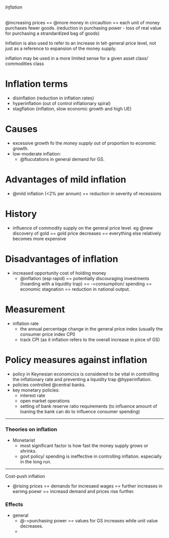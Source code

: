 ###### Inflation
@increasing prices == @more money in circaultion == each unit of money purchases fewer goods. (reduction in purchasing power - loss of real value for purchasing a strandardized bag of goods)

Inflation is also used to refer to an increase in teh general price level, not just as a reference to expansion of the money supply. 

inflation may be used in a more limited sense for a given asset class/ commodities class

# Inflation terms
- disinflation (reduction in inflation rates)
- hyperinflation (out of control inflationary spiral)
- stagflation (inflation, slow economic growth and high UE)

# Causes
- excessive growth fo the *money supply* out of proportion to economic growth. 
- low-moderate inflation: 
    + @flucutations in general demand for GS.


# Advantages of mild inflation
- @mild inflation (<2% per annum) == reduction in severity of recessions

# History
- influence of commodity supply on the general price level. eg @new discovery of gold == gold price decreases == everything else relatively becomes more expensive

# Disadvantages of inflation
- increased opportunity cost of holding money
    + @inflation (esp rapid) == potentially discouraging investments (hoarding with a liquidity trap) == -=consumption/ spending == economic stagnation == reduction in national output.

# Measurement
- inflation rate
    + the annual percentage change in the general price index (usually the consumer price index CPI)
    + track CPI (as it inflation refers to the overall increase in pirce of GS)


# Policy measures against inflation
- policy in Keynesian economcics is considered to be vital in controllling the inflationary rate and preventing a liquidity trap @hyperinflation. 
- policies controlled @central banks. 
- key monetary policies:
    + interest rate
    + open market operations
    + setting of bank reserve ratio requirements (to influence amount of loaning the bank can do to influence consumer spending)



---------------------------
### Theories on inflation
- Monetarist
    + most significant factor is how fast the money supply grows or shrinks.
    + govt policy/ spending is ineffective in controlling inflation. especially in the long run.



-------------------------
Cost-push inflation
- @rising prices == demands for incresaed wages == further increases in earnng poewr == increasd demand and prices rise further. 

### Effects
- general
    + @-=purchasing power == values for GS increases while unit value decreases. 
    + 

